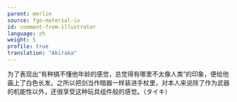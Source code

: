 ```yaml
---
parent: merlin
source: fgo-material-iv
id: comment-from-illustrator
language: zh
weight: 5
profile: true
translation: "Akiraka"
---
```


为了表现出“有种搞不懂他年龄的感觉，总觉得有哪里不太像人类”的印象，便给他画上了白色长发。之所以把剑当作暗器一样装进手杖里，对本人来说除了作为武器的机能性以外，还很享受这种玩具组件般的感觉。（タイキ）
